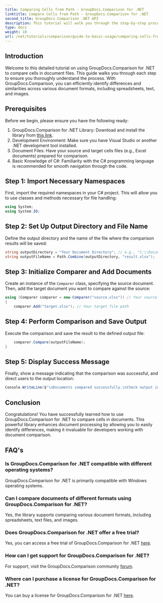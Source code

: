 ```yaml
---
title: Comparing Cells from Path - GroupDocs.Comparison for .NET
linktitle: Compare Cells from Path - GroupDocs.Comparison for .NET
second_title: GroupDocs.Comparison .NET API
description: This tutorial will walk you through the step-by-step process of comparing Excel cell contents, enabling developers to efficiently identify differences and similarities between documents.
type: docs
weight: 10
url: /net/tutorials/comparison/guide-to-basic-usage/comparing-cells-from-path/
---
```

## Introduction

Welcome to this detailed tutorial on using GroupDocs.Comparison for .NET to compare cells in document files. This guide walks you through each step to ensure you thoroughly understand the process. With GroupDocs.Comparison, you can efficiently identify differences and similarities across various document formats, including spreadsheets, text, and images.

## Prerequisites

Before we begin, please ensure you have the following ready:

1. GroupDocs.Comparison for .NET Library: Download and install the library from [this link](https://releases.groupdocs.com/comparison/net/).
2. Development Environment: Make sure you have Visual Studio or another .NET development tool installed.
3. Document Files: Have your source and target cells files (e.g., Excel documents) prepared for comparison.
4. Basic Knowledge of C#: Familiarity with the C# programming language is recommended for smooth navigation through the code.

## Step 1: Import Necessary Namespaces

First, import the required namespaces in your C# project. This will allow you to use classes and methods necessary for file handling:

```csharp
using System;
using System.IO;
```

## Step 2: Set Up Output Directory and File Name

Define the output directory and the name of the file where the comparison results will be saved:

```csharp
string outputDirectory = "Your Document Directory"; // e.g., "C:\\Documents"
string outputFileName = Path.Combine(outputDirectory, "result.xlsx");
```

## Step 3: Initialize Comparer and Add Documents

Create an instance of the `Comparer` class, specifying the source document. Then, add the target document you want to compare against the source:

```csharp
using (Comparer comparer = new Comparer("source.xlsx")) // Your source file path
{
    comparer.Add("target.xlsx"); // Your target file path
```

## Step 4: Perform Comparison and Save Output

Execute the comparison and save the result to the defined output file:

```csharp
    comparer.Compare(outputFileName);
}
```

## Step 5: Display Success Message

Finally, show a message indicating that the comparison was successful, and direct users to the output location:

```csharp
Console.WriteLine($"\nDocuments compared successfully.\nCheck output in {outputDirectory}.");
```

## Conclusion

Congratulations! You have successfully learned how to use GroupDocs.Comparison for .NET to compare cells in documents. This powerful library enhances document processing by allowing you to easily identify differences, making it invaluable for developers working with document comparison.

## FAQ's

### Is GroupDocs.Comparison for .NET compatible with different operating systems?

GroupDocs.Comparison for .NET is primarily compatible with Windows operating systems.

### Can I compare documents of different formats using GroupDocs.Comparison for .NET?

Yes, the library supports comparing various document formats, including spreadsheets, text files, and images.

### Does GroupDocs.Comparison for .NET offer a free trial?

Yes, you can access a free trial of GroupDocs.Comparison for .NET [here](https://releases.groupdocs.com/).

### How can I get support for GroupDocs.Comparison for .NET?

For support, visit the GroupDocs.Comparison community [forum](https://forum.groupdocs.com/c/comparison/12).

### Where can I purchase a license for GroupDocs.Comparison for .NET?

You can buy a license for GroupDocs.Comparison for .NET [here](https://purchase.groupdocs.com/buy).
